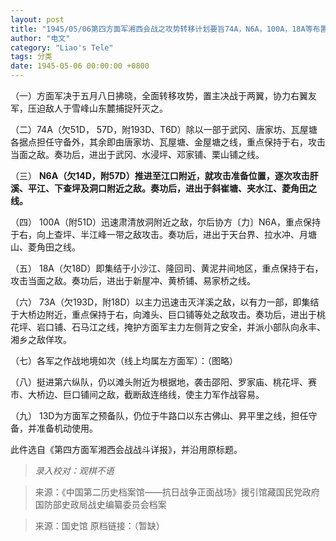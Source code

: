 ```yaml
---
layout: post
title: "1945/05/06第四方面军湘西会战之攻势转移计划要旨74A，N6A，100A，18A等布置"
author: "电文"
category: "Liao's Tele"
tags: 分类
date: 1945-05-06 00:00:00 +0800
---
```

（一）方面军决于五月八日拂晓，全面转移攻势，置主决战于两翼，协力右翼友军，压迫敌人于雪峰山东麓捕捉歼灭之。

（二）74A（欠51D， 57D，附193D、T6D）除以一部于武冈、唐家坊、瓦屋塘各据点担任守备外，其余即由唐家坊、瓦屋塘、金屋塘之线，重点保持于右，攻击当面之敌。奏功后，进出于武冈、水浸坪、邓家铺、栗山铺之线。

（三） **N6A（欠14D，附57D）推进至江口附近，就攻击准备位置，逐次攻击肝溪、平江、下查坪及洞口附近之敌。奏功后，进出于斜崔塘、夹水江、菱角田之线。**

（四） 100A（附51D）迅速肃清放洞附近之敌，尔后协方〔力〕N6A，重点保持于右，向上查坪、半江峰一带之敌攻击。奏功后，进出于天台界、拉水冲、月塘山、菱角田之线。

（五） 18A（欠18D）即集结于小沙江、隆回司、黄泥井间地区，重点保持于右，攻击当面之敌。奏功后，进出于新屋冲、黄桥铺、易家桥之线。

（六） 73A（欠193D，附18D）以主力迅速击灭洋溪之敌，以有力一部，即集结于大桥边附近，重点保持于右，向滩头、巨口铺等处之敌攻击。奏功后，进出于桃花坪、岩口铺、石马江之线，掩护方面军主力左侧背之安全，并派小部队向永丰、湘乡之敌佯攻。

（七）各军之作战地境如次（线上均属左方面军）：（图略）

（八）挺进第六纵队，仍以滩头附近为根据地，袭击邵阳、罗家庙、桃花坪、赛市、大桥边、巨口铺间之敌，截断敌连络线，使主力军作战容易。

（九） 13D为方面军之预备队，仍位于牛路口以东古佛山、昇平里之线，担任守备，并准备机动使用。

此件选自《第四方面军湘西会战战斗详报》，并沿用原标题。




>*录入校对：观棋不语*

> 来源：《中国第二历史档案馆——抗日战争正面战场》援引馆藏国民党政府国防部史政局战史编纂委员会档案

> 来源：国史馆 原档链接：（暂缺）